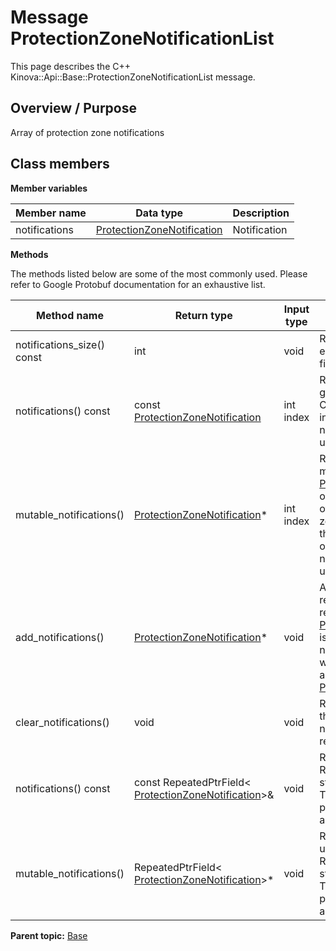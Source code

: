 # Message ProtectionZoneNotificationList

This page describes the C++ Kinova::Api::Base::ProtectionZoneNotificationList message.

## Overview / Purpose

Array of protection zone notifications

## Class members

 **Member variables** 

|Member name|Data type|Description|
|-----------|---------|-----------|
|notifications| [ProtectionZoneNotification](msg_Base_ProtectionZoneNotification.md#)|Notification|

 **Methods** 

The methods listed below are some of the most commonly used. Please refer to Google Protobuf documentation for an exhaustive list.

|Method name|Return type|Input type|Description|
|-----------|-----------|----------|-----------|
|notifications\_size\(\) const|int|void|Returns the number of elements currently in the field.|
|notifications\(\) const|const [ProtectionZoneNotification](msg_Base_ProtectionZoneNotification.md#)|int index|Returns the element at the given zero-based index. Calling this method with index outside of \[0, notifications\_size\(\)\) yields undefined behavior.|
|mutable\_notifications\(\)| [ProtectionZoneNotification](msg_Base_ProtectionZoneNotification.md#)\*|int index|Returns a pointer to the mutable [ProtectionZoneNotification](msg_Base_ProtectionZoneNotification.md#) object that stores the value of the element at the given zero-based index. Calling this method with index outside of \[0, notifications\_size\(\)\) yields undefined behavior.|
|add\_notifications\(\)| [ProtectionZoneNotification](msg_Base_ProtectionZoneNotification.md#)\*|void|Adds a new element and returns a pointer to it. The returned [ProtectionZoneNotification](msg_Base_ProtectionZoneNotification.md#) is mutable and will have none of its fields set \(i.e. it will be identical to a newly-allocated [ProtectionZoneNotification](msg_Base_ProtectionZoneNotification.md#)\).|
|clear\_notifications\(\)|void|void|Removes all elements from the field. After calling this, notifications\_size\(\) will return zero.|
|notifications\(\) const|const RepeatedPtrField< [ProtectionZoneNotification](msg_Base_ProtectionZoneNotification.md#)\>&|void|Returns the underlying RepeatedPtrField that stores the field's elements. This container class provides STL-like iterators and other methods.|
|mutable\_notifications\(\)|RepeatedPtrField< [ProtectionZoneNotification](msg_Base_ProtectionZoneNotification.md#)\>\*|void|Returns a pointer to the underlying mutable RepeatedPtrField that stores the field's elements. This container class provides STL-like iterators and other methods.|

**Parent topic:** [Base](../references/summary_Base.md)

